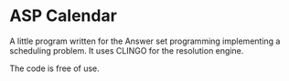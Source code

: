 # ASP Calendar

A little program written for the Answer set programming implementing a scheduling problem.
It uses CLINGO for the resolution engine.

The code is free of use.
